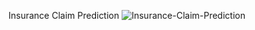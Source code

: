 Insurance Claim Prediction
![Insurance-Claim-Prediction](https://github.com/user-attachments/assets/d98a1ac2-6f8e-4331-9856-430bb425676b)
